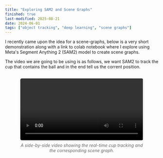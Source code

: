 ```yaml
---
title: "Exploring SAM2 and Scene Graphs" 
finished: true 
last-modified: 2025-08-21
date: 2024-06-01
tags: ["object tracking", "deep learning", "scene graphs"]
---
```


I recently came upon the idea for a scene-graphs, below is a very short demonstration along with a link to colab notebook where I explore using Meta's Segment Anything 2 (SAM2) model to create scene graphs. 

The video we are going to be using is as follows, we want SAM2 to track the cup that contains the ball and in the end tell us the corrent position. 

<div style="display: flex; flex-direction: column; align-items: center; gap: 20px; margin: 30px 0;">
  <div style="width: 80%; max-width: 800px;">
    <figure style="margin: 0;">
      <video controls style="width: 100%; height: auto; border-radius: 5px; box-shadow: 0 2px 8px rgba(0,0,0,0.1);">
        <source src="/projects/assets/02_cups.mp4" type="video/mp4">
        Your browser does not support the video tag.
      </video>
      <figcaption style="text-align: center; font-style: italic; color: #666; margin-top: 8px;">
        A side-by-side video showing the real-time cup tracking and the corresponding scene graph.
      </figcaption>
    </figure>
  </div>
</div>

